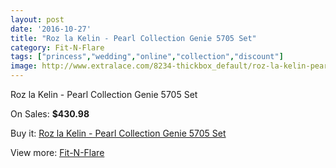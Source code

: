 ```yaml
---
layout: post
date: '2016-10-27'
title: "Roz la Kelin - Pearl Collection Genie 5705 Set"
category: Fit-N-Flare
tags: ["princess","wedding","online","collection","discount"]
image: http://www.extralace.com/8234-thickbox_default/roz-la-kelin-pearl-collection-genie-5705-set.jpg
---
```

Roz la Kelin - Pearl Collection Genie 5705 Set

On Sales: **$430.98**
<a href="https://www.extralace.com/fit-n-flare/3908-roz-la-kelin-pearl-collection-genie-5705-set.html"><amp-img layout="responsive" width="600" height="600" src="//www.extralace.com/8234-thickbox_default/roz-la-kelin-pearl-collection-genie-5705-set.jpg" alt="Roz la Kelin - Pearl Collection Genie 5705 Set 0" /></a>
<a href="https://www.extralace.com/fit-n-flare/3908-roz-la-kelin-pearl-collection-genie-5705-set.html"><amp-img layout="responsive" width="600" height="600" src="//www.extralace.com/8235-thickbox_default/roz-la-kelin-pearl-collection-genie-5705-set.jpg" alt="Roz la Kelin - Pearl Collection Genie 5705 Set 1" /></a>

Buy it: [Roz la Kelin - Pearl Collection Genie 5705 Set](https://www.extralace.com/fit-n-flare/3908-roz-la-kelin-pearl-collection-genie-5705-set.html "Roz la Kelin - Pearl Collection Genie 5705 Set")

View more: [Fit-N-Flare](https://www.extralace.com/4-fit-n-flare "Fit-N-Flare")